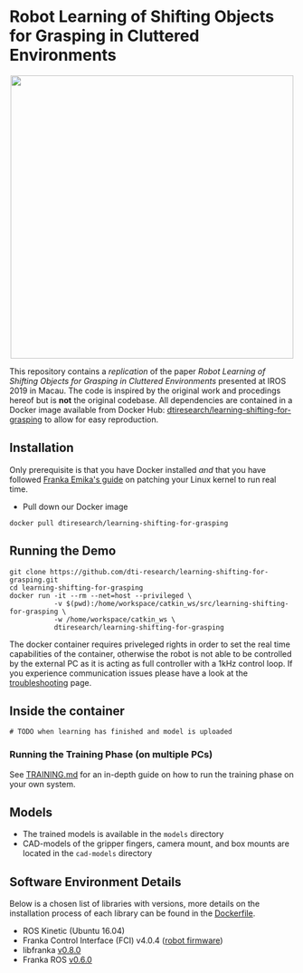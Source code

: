 # Robot Learning of Shifting Objects for Grasping in Cluttered Environments

<div align="center">
  <img width="500" src="https://raw.githubusercontent.com/dti-research/learning-shifting-for-grasping/bug/new-codebase/resources/IMG_1829.jpeg">
</div>

This repository contains a *replication* of the paper *Robot Learning of Shifting Objects for Grasping in Cluttered Environments* presented at IROS 2019 in Macau. The code is inspired by the original work and procedings hereof but is **not** the original codebase. All dependencies are contained in a Docker image available from Docker Hub: [dtiresearch/learning-shifting-for-grasping](https://hub.docker.com/repository/docker/dtiresearch/learning-shifting-for-grasping) to allow for easy reproduction.

## Installation

Only prerequisite is that you have Docker installed *and* that you have followed [Franka Emika's guide](https://frankaemika.github.io/docs/installation_linux.html#setting-up-the-real-time-kernel) on patching your Linux kernel to run real time.

- Pull down our Docker image

```
docker pull dtiresearch/learning-shifting-for-grasping
```

## Running the Demo

```
git clone https://github.com/dti-research/learning-shifting-for-grasping.git
cd learning-shifting-for-grasping
docker run -it --rm --net=host --privileged \
           -v $(pwd):/home/workspace/catkin_ws/src/learning-shifting-for-grasping \
           -w /home/workspace/catkin_ws \
           dtiresearch/learning-shifting-for-grasping
```

The docker container requires priveleged rights in order to set the real time capabilities of the container, otherwise the robot is not able to be controlled by the external PC as it is acting as full controller with a 1kHz control loop. If you experience communication issues please have a look at the [troubleshooting](https://frankaemika.github.io/docs/troubleshooting.html) page.


## Inside the container

```
# TODO when learning has finished and model is uploaded
```

### Running the Training Phase (on multiple PCs)

See [TRAINING.md](TRAINING.md) for an in-depth guide on how to run the training phase on your own system.

## Models

- The trained models is available in the `models` directory
- CAD-models of the gripper fingers, camera mount, and box mounts are located in the `cad-models` directory

## Software Environment Details

Below is a chosen list of libraries with versions, more details on the installation process of each library can be found in the [Dockerfile](docker/Dockerfile).

- ROS Kinetic (Ubuntu 16.04)
- Franka Control Interface (FCI) v4.0.4 ([robot firmware](https://support.franka.de/))
- libfranka [v0.8.0](https://frankaemika.github.io/docs/libfranka_changelog.html#id1)
- Franka ROS [v0.6.0](https://frankaemika.github.io/docs/franka_ros_changelog.html#id3)
